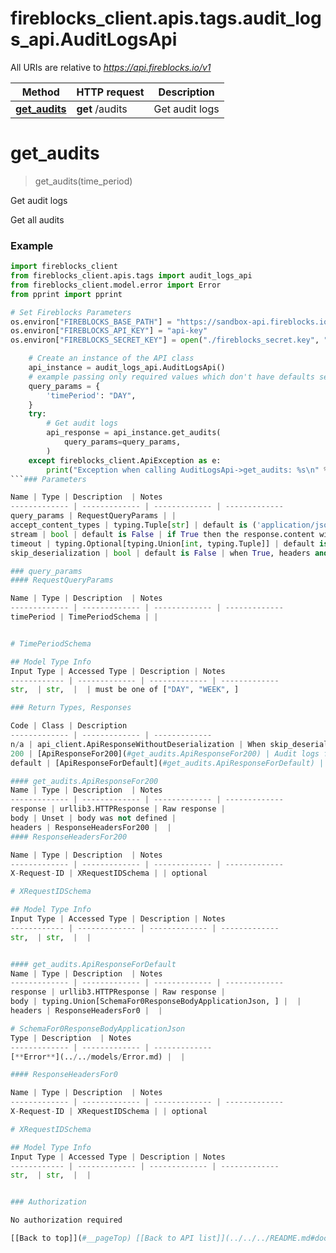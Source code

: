 <a id="__pageTop"></a>
# fireblocks_client.apis.tags.audit_logs_api.AuditLogsApi

All URIs are relative to *https://api.fireblocks.io/v1*

Method | HTTP request | Description
------------- | ------------- | -------------
[**get_audits**](#get_audits) | **get** /audits | Get audit logs

# **get_audits**
<a id="get_audits"></a>
> get_audits(time_period)

Get audit logs

Get all audits

### Example

```python
import fireblocks_client
from fireblocks_client.apis.tags import audit_logs_api
from fireblocks_client.model.error import Error
from pprint import pprint

# Set Fireblocks Parameters
os.environ["FIREBLOCKS_BASE_PATH"] = "https://sandbox-api.fireblocks.io/v1" # If left unset, default path is api.fireblocks.com
os.environ["FIREBLOCKS_API_KEY"] = "api-key"
os.environ["FIREBLOCKS_SECRET_KEY"] = open("./fireblocks_secret.key", "r").read()

    # Create an instance of the API class
    api_instance = audit_logs_api.AuditLogsApi()
    # example passing only required values which don't have defaults set
    query_params = {
        'timePeriod': "DAY",
    }
    try:
        # Get audit logs
        api_response = api_instance.get_audits(
            query_params=query_params,
        )
    except fireblocks_client.ApiException as e:
        print("Exception when calling AuditLogsApi->get_audits: %s\n" % e)
```### Parameters

Name | Type | Description  | Notes
------------- | ------------- | ------------- | -------------
query_params | RequestQueryParams | |
accept_content_types | typing.Tuple[str] | default is ('application/json', ) | Tells the server the content type(s) that are accepted by the client
stream | bool | default is False | if True then the response.content will be streamed and loaded from a file like object. When downloading a file, set this to True to force the code to deserialize the content to a FileSchema file
timeout | typing.Optional[typing.Union[int, typing.Tuple]] | default is None | the timeout used by the rest client
skip_deserialization | bool | default is False | when True, headers and body will be unset and an instance of api_client.ApiResponseWithoutDeserialization will be returned

### query_params
#### RequestQueryParams

Name | Type | Description  | Notes
------------- | ------------- | ------------- | -------------
timePeriod | TimePeriodSchema | | 


# TimePeriodSchema

## Model Type Info
Input Type | Accessed Type | Description | Notes
------------ | ------------- | ------------- | -------------
str,  | str,  |  | must be one of ["DAY", "WEEK", ] 

### Return Types, Responses

Code | Class | Description
------------- | ------------- | -------------
n/a | api_client.ApiResponseWithoutDeserialization | When skip_deserialization is True this response is returned
200 | [ApiResponseFor200](#get_audits.ApiResponseFor200) | Audit logs from requested time period
default | [ApiResponseForDefault](#get_audits.ApiResponseForDefault) | Error Response

#### get_audits.ApiResponseFor200
Name | Type | Description  | Notes
------------- | ------------- | ------------- | -------------
response | urllib3.HTTPResponse | Raw response |
body | Unset | body was not defined |
headers | ResponseHeadersFor200 |  |
#### ResponseHeadersFor200

Name | Type | Description  | Notes
------------- | ------------- | ------------- | -------------
X-Request-ID | XRequestIDSchema | | optional

# XRequestIDSchema

## Model Type Info
Input Type | Accessed Type | Description | Notes
------------ | ------------- | ------------- | -------------
str,  | str,  |  | 


#### get_audits.ApiResponseForDefault
Name | Type | Description  | Notes
------------- | ------------- | ------------- | -------------
response | urllib3.HTTPResponse | Raw response |
body | typing.Union[SchemaFor0ResponseBodyApplicationJson, ] |  |
headers | ResponseHeadersFor0 |  |

# SchemaFor0ResponseBodyApplicationJson
Type | Description  | Notes
------------- | ------------- | -------------
[**Error**](../../models/Error.md) |  | 

#### ResponseHeadersFor0

Name | Type | Description  | Notes
------------- | ------------- | ------------- | -------------
X-Request-ID | XRequestIDSchema | | optional

# XRequestIDSchema

## Model Type Info
Input Type | Accessed Type | Description | Notes
------------ | ------------- | ------------- | -------------
str,  | str,  |  | 


### Authorization

No authorization required

[[Back to top]](#__pageTop) [[Back to API list]](../../../README.md#documentation-for-api-endpoints) [[Back to Model list]](../../../README.md#documentation-for-models) [[Back to README]](../../../README.md)

